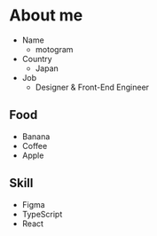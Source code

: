 # About me

- Name
  - motogram
- Country
  - Japan
- Job
  - Designer & Front-End Engineer

## Food

- Banana
- Coffee
- Apple

## Skill

- Figma
- TypeScript
- React

